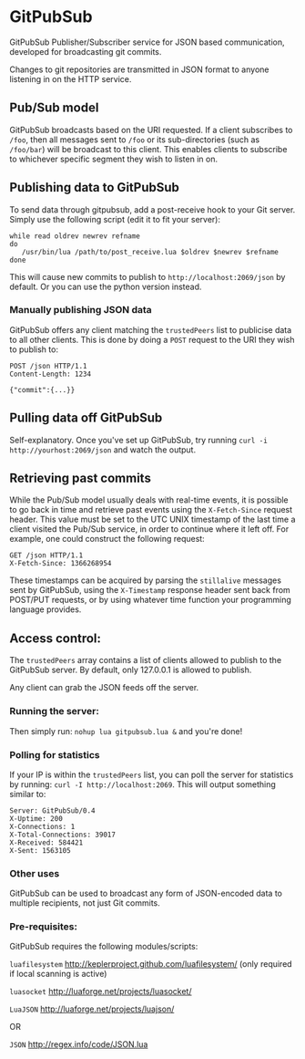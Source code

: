 GitPubSub
=========

GitPubSub Publisher/Subscriber service for JSON based communication, 
developed for broadcasting git commits.

Changes to git repositories are transmitted in JSON format to 
anyone listening in on the HTTP service.

## Pub/Sub model ##
GitPubSub broadcasts based on the URI requested. If a client subscribes 
to `/foo`, then all messages sent to `/foo` or its sub-directories (such 
as `/foo/bar`) will be broadcast to this client. This enables clients to 
subscribe to whichever specific segment they wish to listen in on.


## Publishing data to GitPubSub ##
To send data through gitpubsub, add a post-receive hook to your Git server. 
Simply use the following script (edit it to fit your server):

    while read oldrev newrev refname
    do
       /usr/bin/lua /path/to/post_receive.lua $oldrev $newrev $refname
    done

This will cause new commits to publish to `http://localhost:2069/json` 
by default. Or you can use the python version instead.

### Manually publishing JSON data ###
GitPubSub offers any client matching the `trustedPeers` list 
to publicise data to all other clients. This is done by doing 
a `POST` request to the URI they wish to publish to:

    POST /json HTTP/1.1
    Content-Length: 1234
    
    {"commit":{...}}


## Pulling data off GitPubSub ##
Self-explanatory.
Once you've set up GitPubSub, try running 
`curl -i http://yourhost:2069/json` and watch the output.

## Retrieving past commits ##
While the Pub/Sub model usually deals with real-time events, it is possible to go back in time and retrieve past events 
using the `X-Fetch-Since` request header. This value must be set to the UTC UNIX timestamp of the last time 
a client visited the Pub/Sub service, in order to continue where it left off. For example, one could construct the 
following request:

    GET /json HTTP/1.1
    X-Fetch-Since: 1366268954

These timestamps can be acquired by parsing the `stillalive` messages sent by GitPubSub, using the 
`X-Timestamp` response header sent back from POST/PUT requests, or by using whatever time function 
your programming language provides.

## Access control: ##
The `trustedPeers` array contains a list of clients allowed to publish 
to the GitPubSub server. By default, only 127.0.0.1 is allowed to publish.

Any client can grab the JSON feeds off the server.


### Running the server: ###

Then simply run: `nohup lua gitpubsub.lua &` and you're done!

### Polling for statistics ###

If your IP is within the `trustedPeers` list, you can poll the server for 
statistics by running: `curl -I http://localhost:2069`. This will output 
something similar to:

    Server: GitPubSub/0.4
    X-Uptime: 200
    X-Connections: 1
    X-Total-Connections: 39017
    X-Received: 584421
    X-Sent: 1563105


### Other uses ###
GitPubSub can be used to broadcast any form of JSON-encoded data to multiple 
recipients, not just Git commits.


### Pre-requisites: ###
GitPubSub requires the following modules/scripts:

`luafilesystem` http://keplerproject.github.com/luafilesystem/ (only required if local scanning is active)

`luasocket` http://luaforge.net/projects/luasocket/

`LuaJSON` http://luaforge.net/projects/luajson/

OR

`JSON` http://regex.info/code/JSON.lua

